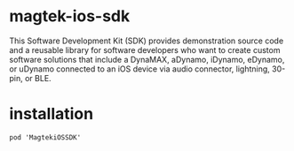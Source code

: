 # magtek-ios-sdk
This Software Development Kit (SDK) provides demonstration source code and a reusable library for software developers who want to create custom software solutions that include a DynaMAX, aDynamo, iDynamo, eDynamo, or uDynamo connected to an iOS device via audio connector, lightning, 30-pin, or BLE.

# installation
```
pod 'MagtekiOSSDK'
```
